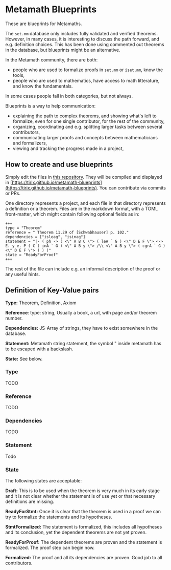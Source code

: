 # Metamath Blueprints

These are blueprints for Metamaths.

The `set.mm` database only includes fully validated and verified theorems. However, in many cases, it is interesting to discuss the path forward, and e.g. definition choices. This has been done using commented out theorems in the database, but blueprints might be an alternative.

In the Metamath community, there are both:
* people who are used to formalize proofs in `set.mm` or `iset.mm`, know the tools,
* people who are used to mathematics, have access to math litterature, and know the fundamentals.

In some cases people fall in both categories, but not always.

Blueprints is a way to help communication:
- explaining the path to complex theorems, and showing what's left to formalize, even for one single contributor, for the rest of the community,
- organizing, coordinating and e.g. splitting larger tasks between several contributors,
- communicating larger proofs and concepts between mathematicians and formalizers,
- viewing and tracking the progress made in a project,

## How to create and use blueprints

Simply edit the files in [this repository](https://github.com/tirix/metamath-blueprints). They will be compiled and displayed in [https://tirix.github.io/metamath-blueprints](https://tirix.github.io/metamath-blueprints). You can contribute via commits or PRs.

One directory represents a project, and each file in that directory represents a definition or a theorem. Files are in the markdown format, with a TOML front-matter,  which might contain following optional fields as in:
```
+++
type = "Theorem"
reference = " Theorem 11.29 of [Schwabhauser] p. 102."
dependencies = ["isleag", "isinag"]
statement = "|- ( ph -> ( <\" A B C \"> ( leA ` G ) <\" D E F \"> <-> E. y e. P ( C ( inA ` G ) <\" A B y \"> /\\ <\" A B y \"> ( cgrA ` G ) <\" D E F \"> ) ) )"
state = "ReadyForProof"
+++
```
The rest of the file can include e.g. an informal description of the proof or any useful hints.


## Definition of Key-Value pairs

**Type:** Theorem, Definition, Axiom

**Reference**: type: string, Usually a book, a url, with page and/or theorem number.

**Dependencies:** JS-Array of strings, they have to exist somewhere in the database.

**Statement:** Metamath string statement, the symbol " inside metamath has to be escaped with a backslash.

**State:** See below.

### Type
TODO

### Reference
TODO

### Dependencies
TODO

### Statement 
Todo

### State

The following states are acceptable:

**Draft:** This is to be used when the theorem is very much in its early stage and it is not clear whether the statement is of use yet or that necessary definitions are missing.

**ReadyForStmt:** Once it is clear that the theorem is used in a proof we can try to formalize the statements and its hypotheses.

**StmtFormalized:** The statement is formalized, this includes all hypotheses and its conclusion, yet the dependent theorems are not yet proven.

**ReadyForProof:** The dependent theorems are proven and the statement is formalized. The proof step can begin now.

**Formalized:** The proof and all its dependencies are proven. Good job to all contributors.
